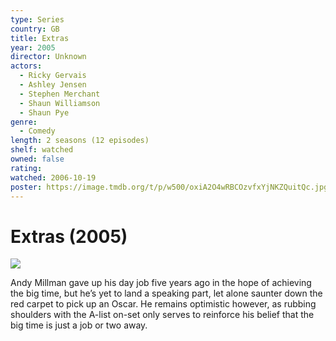 ```yaml
---
type: Series
country: GB
title: Extras
year: 2005
director: Unknown
actors:
  - Ricky Gervais
  - Ashley Jensen
  - Stephen Merchant
  - Shaun Williamson
  - Shaun Pye
genre:
  - Comedy
length: 2 seasons (12 episodes)
shelf: watched
owned: false
rating:
watched: 2006-10-19
poster: https://image.tmdb.org/t/p/w500/oxiA2O4wRBCOzvfxYjNKZQuitQc.jpg
---
```


# Extras (2005)

![](https://image.tmdb.org/t/p/w500/oxiA2O4wRBCOzvfxYjNKZQuitQc.jpg)

Andy Millman gave up his day job five years ago in the hope of achieving the big time, but he’s yet to land a speaking part, let alone saunter down the red carpet to pick up an Oscar. He remains optimistic however, as rubbing shoulders with the A-list on-set only serves to reinforce his belief that the big time is just a job or two away.
